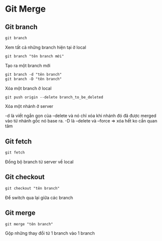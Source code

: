 # Git Merge

## Git branch
```html
git branch
``` 
Xem tất cả những branch hiện tại ở local
```html
git branch "tên branch mới"
``` 
Tạo ra một branch mới
```html
git branch -d "tên branch"
git branch -D "tên branch"
``` 
Xóa một branch ở local
```html
git push origin --delete branch_to_be_deleted
``` 
Xóa một nhánh ở server

-d là viết ngắn gọn của –delete và nó chỉ xóa khi nhánh đó đã được merged vào từ nhánh gốc nó base ra. -D là –delete và –force => xóa hết ko cần quan tâm

## Git fetch
```html
git fetch
``` 
Đồng bộ branch từ server về local

## Git checkout 
```html
git checkout "tên branch"
``` 
Để switch qua lại giữa các branch

## Git merge
```html
git merge "tên branch"
``` 
Gộp những thay đổi từ 1 branch vào 1 branch

